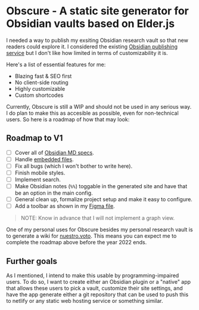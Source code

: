 # Obscure - A static site generator for Obsidian vaults based on Elder.js 

I needed a way to publish my exsiting Obsidian research vault so that new readers could explore it. I considered the existing [Obsidian publishing service](https://obsidian.md/publish) but I don't like how limited in terms of customizability it is.

Here's a list of essential features for me:

- Blazing fast & SEO first
- No client-side routing
- Highly customizable
- Custom shortcodes

Currently, Obscure is still a WIP and should not be used in any serious way. I do plan to make this as accesible as possible, even for non-technical users. So here is a roadmap of how that may look:

## Roadmap to V1

- [ ] Cover all of [Obsidian MD specs](https://help.obsidian.md/How+to/Format+your+notes).
- [ ] Handle [embedded files](https://help.obsidian.md/How+to/Embed+files).
- [ ] Fix all bugs (which I won't bother to write here).
- [ ] Finish mobile styles.
- [ ] Implement search.
- [ ] Make Obsidian notes (`%%`) toggable in the generated site and have that be an option in the main config.
- [ ] General clean up, formalize project setup and make it easy to configure.
- [ ] Add a toolbar as shown in my [Figma file](https://www.figma.com/file/S1H33ONKWWWsGL2n6zFTUc/Documentation-Template?node-id=0%3A1).

> NOTE: Know in advance that I will not implement a graph view.

One of my personal uses for Obscure besides my personal research vault is to generate a wiki for [nuestro.voto](//fernando.works/projects/nuestro-voto). This means you can expect me to complete the roadmap above before the year 2022 ends.


## Further goals

As I mentioned, I intend to make this usable by programming-impaired users. To do so, I want to create either an Obsidian plugin or a "native" app that allows these users to pick a vault, customize their site settings, and have the app generate either a git repository that can be used to push this to netlify or any static web hosting service or something similar.